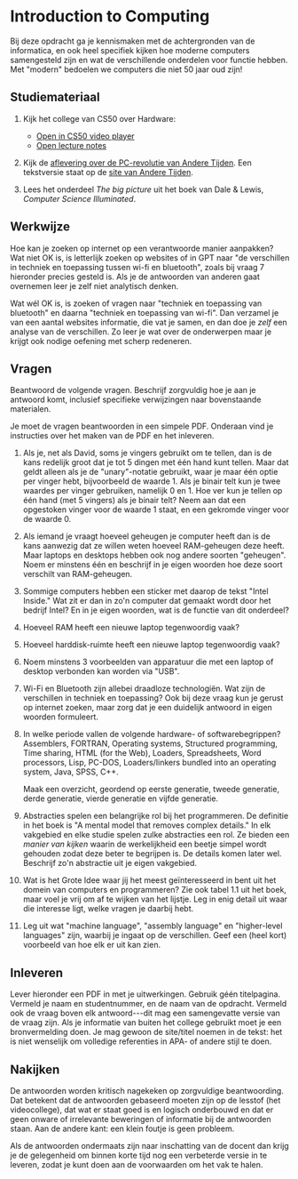 # Introduction to Computing

Bij deze opdracht ga je kennismaken met de achtergronden van de informatica, en ook heel specifiek kijken hoe moderne computers samengesteld zijn en wat de verschillende onderdelen voor functie hebben. Met "modern" bedoelen we computers die niet 50 jaar oud zijn!

## Studiemateriaal

1.  Kijk het college van CS50 over Hardware:

    - [Open in CS50 video player](https://video.cs50.io/6mbFO0ZLMW8?screen=WRB6P2vMAao)
    - [Open lecture notes](https://cs50.harvard.edu/ap/2021/curriculum/technology/notes/hardware/)

2.  Kijk de [aflevering over de PC-revolutie van Andere Tijden](https://www.youtube.com/watch?v=SIJfmffun4c). Een tekstversie staat op de [site van Andere Tijden](https://anderetijden.nl/aflevering/508/De-PC-revolutie).

3.  Lees het onderdeel *The big picture* uit het boek van Dale & Lewis, *Computer Science Illuminated*.

## Werkwijze

Hoe kan je zoeken op internet op een verantwoorde manier aanpakken? Wat niet OK is, is letterlijk zoeken op websites of in GPT naar "de verschillen in techniek en toepassing tussen wi-fi en bluetooth", zoals bij vraag 7 hieronder precies gesteld is. Als je de antwoorden van anderen gaat overnemen leer je zelf niet analytisch denken.

Wat wél OK is, is zoeken of vragen naar "techniek en toepassing van bluetooth" en daarna "techniek en toepassing van wi-fi". Dan verzamel je van een aantal websites informatie, die vat je samen, en dan doe je *zelf* een analyse van de verschillen. Zo leer je wat over de onderwerpen maar je krijgt ook nodige oefening met scherp redeneren.

## Vragen

Beantwoord de volgende vragen. Beschrijf zorgvuldig hoe je aan je antwoord komt, inclusief specifieke verwijzingen naar bovenstaande materialen.

Je moet de vragen beantwoorden in een simpele PDF. Onderaan vind je instructies over het maken van de PDF en het inleveren.

1.  Als je, net als David, soms je vingers gebruikt om te tellen, dan is de kans redelijk groot dat je tot 5 dingen met één hand kunt tellen. Maar dat geldt alleen als je de "unary"-notatie gebruikt, waar je maar één optie per vinger hebt, bijvoorbeeld de waarde 1. Als je binair telt kun je twee waardes per vinger gebruiken, namelijk 0 en 1. Hoe ver kun je tellen op één hand (met 5 vingers) als je binair telt? Neem aan dat een opgestoken vinger voor de waarde 1 staat, en een gekromde vinger voor de waarde 0.

2.  Als iemand je vraagt hoeveel geheugen je computer heeft dan is de kans aanwezig dat ze willen weten hoeveel RAM-geheugen deze heeft. Maar laptops en desktops hebben ook nog andere soorten "geheugen". Noem er minstens één en beschrijf in je eigen woorden hoe deze soort verschilt van RAM-geheugen.

3.  Sommige computers hebben een sticker met daarop de tekst "Intel Inside." Wat zit er dan in zo'n computer dat gemaakt wordt door het bedrijf Intel? En in je eigen woorden, wat is de functie van dit onderdeel?

4.  Hoeveel RAM heeft een nieuwe laptop tegenwoordig vaak?

5.  Hoeveel harddisk-ruimte heeft een nieuwe laptop tegenwoordig vaak?

6.  Noem minstens 3 voorbeelden van apparatuur die met een laptop of desktop verbonden kan worden via "USB".

7.  Wi-Fi en Bluetooth zijn allebei draadloze technologiën. Wat zijn de verschillen in techniek en toepassing? Ook bij deze vraag kun je gerust op internet zoeken, maar zorg dat je een duidelijk antwoord in eigen woorden formuleert.

1.  In welke periode vallen de volgende hardware- of softwarebegrippen? Assemblers, FORTRAN, Operating systems, Structured programming, Time sharing, HTML (for the Web), Loaders, Spreadsheets, Word processors, Lisp, PC-DOS, Loaders/linkers bundled into an operating system, Java, SPSS, C++.

    Maak een overzicht, geordend op eerste generatie, tweede generatie, derde generatie, vierde generatie en vijfde generatie.

2.  Abstracties spelen een belangrijke rol bij het programmeren. De definitie in het boek is "A mental model that removes complex details." In elk vakgebied en elke studie spelen zulke abstracties een rol. Ze bieden een *manier van kijken* waarin de werkelijkheid een beetje simpel wordt gehouden zodat deze beter te begrijpen is. De details komen later wel. Beschrijf zo'n abstractie uit je eigen vakgebied.

3.  Wat is het Grote Idee waar jij het meest geïnteresseerd in bent uit het domein van computers en programmeren? Zie ook tabel 1.1 uit het boek, maar voel je vrij om af te wijken van het lijstje. Leg in enig detail uit waar die interesse ligt, welke vragen je daarbij hebt.

4.  Leg uit wat "machine language", "assembly language" en "higher-level languages" zijn, waarbij je ingaat op de verschillen. Geef een (heel kort) voorbeeld van hoe elk er uit kan zien.

## Inleveren

Lever hieronder een PDF in met je uitwerkingen. Gebruik géén titelpagina. Vermeld je naam en studentnummer, en de naam van de opdracht. Vermeld ook de vraag boven elk antwoord---dit mag een samengevatte versie van de vraag zijn. Als je informatie van buiten het college gebruikt moet je een bronvermelding doen. Je mag gewoon de site/titel noemen in de tekst: het is niet wenselijk om volledige referenties in APA- of andere stijl te doen.

## Nakijken

De antwoorden worden kritisch nagekeken op zorgvuldige beantwoording. Dat betekent dat de antwoorden gebaseerd moeten zijn op de lesstof (het videocollege), dat wat er staat goed is en logisch onderbouwd en dat er geen onware of irrelevante beweringen of informatie bij de antwoorden staan. Aan de andere kant: een klein foutje is geen probleem.

Als de antwoorden ondermaats zijn naar inschatting van de docent dan krijg je de gelegenheid om binnen korte tijd nog een verbeterde versie in te leveren, zodat je kunt doen aan de voorwaarden om het vak te halen.
